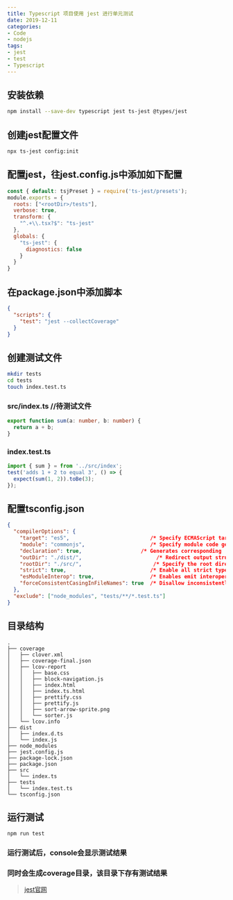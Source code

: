 ```yaml
---
title: Typescript 项目使用 jest 进行单元测试
date: 2019-12-11
categories:
- Code
- nodejs
tags:
- jest
- test
- Typescript
---
```


## 安装依赖

```bash
npm install --save-dev typescript jest ts-jest @types/jest
```

## 创建jest配置文件

```bash
npx ts-jest config:init
```

<!-- more -->

## 配置jest，往jest.config.js中添加如下配置

```javascript
const { default: tsjPreset } = require('ts-jest/presets');
module.exports = {
  roots: ["<rootDir>/tests"],
  verbose: true,
  transform: {
    "^.+\\.tsx?$": "ts-jest"
  },
  globals: {
    "ts-jest": {
      diagnostics: false
    }
  }
}
```

## 在package.json中添加脚本

```json
{
  "scripts": {
    "test": "jest --collectCoverage"
  }
}
```

## 创建测试文件

```bash
mkdir tests
cd tests
touch index.test.ts
```

### src/index.ts //待测试文件

```typescript
export function sum(a: number, b: number) {
  return a + b;
}
```

### index.test.ts

```typescript
import { sum } = from '../src/index';
test('adds 1 + 2 to equal 3', () => {
  expect(sum(1, 2)).toBe(3);
});
```

## 配置tsconfig.json

```json
{
  "compilerOptions": {
    "target": "es5",                          /* Specify ECMAScript target version: 'ES3' (default), 'ES5', 'ES2015', 'ES2016', 'ES2017', 'ES2018', 'ES2019' or 'ESNEXT'. */
    "module": "commonjs",                     /* Specify module code generation: 'none', 'commonjs', 'amd', 'system', 'umd', 'es2015', or 'ESNext'. */
    "declaration": true,                   /* Generates corresponding '.d.ts' file. */
    "outDir": "./dist/",                        /* Redirect output structure to the directory. */
    "rootDir": "./src/",                       /* Specify the root directory of input files. Use to control the output directory structure with --outDir. */
    "strict": true,                           /* Enable all strict type-checking options. */
    "esModuleInterop": true,                  /* Enables emit interoperability between CommonJS and ES Modules via creation of namespace objects for all imports. Implies 'allowSyntheticDefaultImports'. */
    "forceConsistentCasingInFileNames": true  /* Disallow inconsistently-cased references to the same file. */
  },
  "exclude": ["node_modules", "tests/**/*.test.ts"]
}
```

## 目录结构

```
.
├── coverage
│   ├── clover.xml
│   ├── coverage-final.json
│   ├── lcov-report
│   │   ├── base.css
│   │   ├── block-navigation.js
│   │   ├── index.html
│   │   ├── index.ts.html
│   │   ├── prettify.css
│   │   ├── prettify.js
│   │   ├── sort-arrow-sprite.png
│   │   └── sorter.js
│   └── lcov.info
├── dist
│   ├── index.d.ts
│   └── index.js
├── node_modules
├── jest.config.js
├── package-lock.json
├── package.json
├── src
│   └── index.ts
├── tests
│   └── index.test.ts
└── tsconfig.json
```

## 运行测试

```bash
npm run test
```

### 运行测试后，console会显示测试结果

### 同时会生成coverage目录，该目录下存有测试结果

> [jest官网](https://jestjs.io/zh-Hans/)
